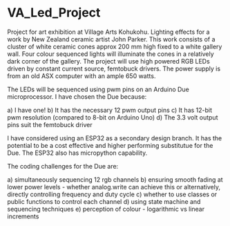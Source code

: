 # VA_Led_Project
Project for art exhibition at Village Arts Kohukohu.
Lighting effects for a work by New Zealand ceramic artist John Parker.
This work consists of a cluster of white ceramic cones approx 200 mm high fixed to a white gallery wall.
Four colour sequenced lights will illuminate the cones in a relatively dark corner of the gallery.
The project will use high powered RGB LEDs driven by constant current source, femtobuck drivers.
The power supply is from an old ASX computer with an ample 650 watts.

The LEDs will be sequenced using pwm pins on an Arduino Due microprocessor.
I have chosen the Due because:

a) I have one!
b) It has the necessary 12 pwm output pins 
c) It has 12-bit pwm resolution (compared to 8-bit on Arduino Uno)
d) The 3.3 volt output pins suit the femtobuck driver

I have considered using an ESP32 as a secondary design branch. It has the potential to be a cost effective and higher performing substitutue for the Due. The ESP32 also has micropython capability.

The coding challenges for the Due are:

a) simultaneously sequencing 12 rgb channels
b) ensuring smooth fading at lower power levels
      - whether analog.write can achieve this or alternatively, directly controlling frequency and duty cycle
c) whether to use classes or public functions to control each channel
d) using state machine and sequencing techniques
e) perception of colour - logarithmic vs linear increments


